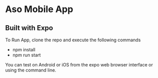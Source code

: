 # Aso Mobile App

## Built with Expo

To Run App, clone the repo and execute the following commands

- npm install
- npm run start

You can test on Android or iOS from the expo web browser interface or using the command line.
